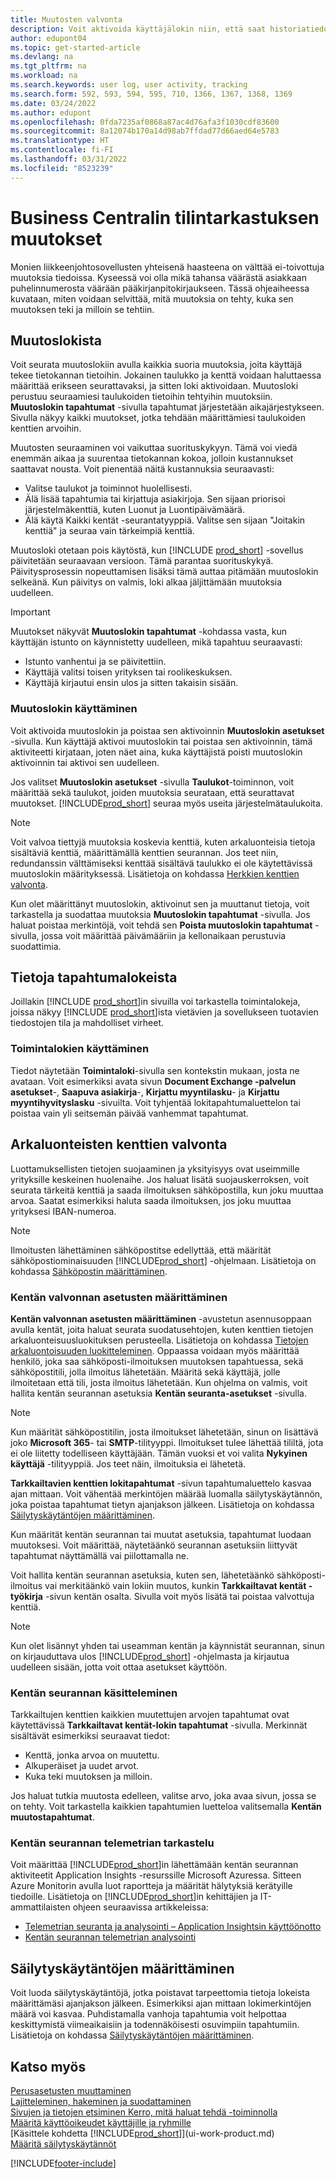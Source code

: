 ```yaml
---
title: Muutosten valvonta
description: Voit aktivoida käyttäjälokin niin, että saat historiatiedot kaikista seurattujen taulukoiden tietoihin tehdyistä muutoksista. Voit seurata aktiviteetteja myös tietyn tyyppisillä toimintalokeilla.
author: edupont04
ms.topic: get-started-article
ms.devlang: na
ms.tgt_pltfrm: na
ms.workload: na
ms.search.keywords: user log, user activity, tracking
ms.search.form: 592, 593, 594, 595, 710, 1366, 1367, 1368, 1369
ms.date: 03/24/2022
ms.author: edupont
ms.openlocfilehash: 0fda7235af0868a87ac4d76afa3f1030cdf83600
ms.sourcegitcommit: 8a12074b170a14d98ab7ffdad77d66aed64e5783
ms.translationtype: HT
ms.contentlocale: fi-FI
ms.lasthandoff: 03/31/2022
ms.locfileid: "8523239"
---
```

# <a name="auditing-changes-in-business-central" /><a name="auditing-changes-in-business-central"></a>Business Centralin tilintarkastuksen muutokset

Monien liikkeenjohtosovellusten yhteisenä haasteena on välttää ei-toivottuja muutoksia tiedoissa. Kyseessä voi olla mikä tahansa väärästä asiakkaan puhelinnumerosta väärään pääkirjanpitokirjaukseen. Tässä ohjeaiheessa kuvataan, miten voidaan selvittää, mitä muutoksia on tehty, kuka sen muutoksen teki ja milloin se tehtiin.

## <a name="about-the-change-log" /><a name="about-the-change-log"></a>Muutoslokista

Voit seurata muutoslokiin avulla kaikkia suoria muutoksia, joita käyttäjä tekee tietokannan tietoihin. Jokainen taulukko ja kenttä voidaan haluttaessa määrittää erikseen seurattavaksi, ja sitten loki aktivoidaan. Muutosloki perustuu seuraamiesi taulukoiden tietoihin tehtyihin muutoksiin. **Muutoslokin tapahtumat** -sivulla tapahtumat järjestetään aikajärjestykseen. Sivulla näkyy kaikki muutokset, jotka tehdään määrittämiesi taulukoiden kenttien arvoihin. 

Muutosten seuraaminen voi vaikuttaa suorituskykyyn. Tämä voi viedä enemmän aikaa ja suurentaa tietokannan kokoa, jolloin kustannukset saattavat nousta. Voit pienentää näitä kustannuksia seuraavasti:

- Valitse taulukot ja toiminnot huolellisesti.
- Älä lisää tapahtumia tai kirjattuja asiakirjoja. Sen sijaan priorisoi järjestelmäkenttiä, kuten Luonut ja Luontipäivämäärä.
- Älä käytä Kaikki kentät -seurantatyyppiä. Valitse sen sijaan "Joitakin kenttiä" ja seuraa vain tärkeimpiä kenttiä.

Muutosloki otetaan pois käytöstä, kun [!INCLUDE [prod_short](includes/prod_short.md)] -sovellus päivitetään seuraavaan versioon. Tämä parantaa suorituskykyä. Päivitysprosessin nopeuttamisen lisäksi tämä auttaa pitämään muutoslokin selkeänä. Kun päivitys on valmis, loki alkaa jäljittämään muutoksia uudelleen.

> [!Important]
> Muutokset näkyvät **Muutoslokin tapahtumat** -kohdassa vasta, kun käyttäjän istunto on käynnistetty uudelleen, mikä tapahtuu seuraavasti:
>
> * Istunto vanhentui ja se päivitettiin.
> * Käyttäjä valitsi toisen yrityksen tai roolikeskuksen.
> * Käyttäjä kirjautui ensin ulos ja sitten takaisin sisään.

### <a name="work-with-the-change-log" /><a name="work-with-the-change-log"></a>Muutoslokin käyttäminen
Voit aktivoida muutoslokin ja poistaa sen aktivoinnin **Muutoslokin asetukset** -sivulla. Kun käyttäjä aktivoi muutoslokin tai poistaa sen aktivoinnin, tämä aktiviteetti kirjataan, joten näet aina, kuka käyttäjistä poisti muutoslokin aktivoinnin tai aktivoi sen uudelleen.

Jos valitset **Muutoslokin asetukset** -sivulla **Taulukot**-toiminnon, voit määrittää sekä taulukot, joiden muutoksia seurataan, että seurattavat muutokset. [!INCLUDE[prod_short](includes/prod_short.md)] seuraa myös useita järjestelmätaulukoita.

> [!NOTE]
> Voit valvoa tiettyjä muutoksia koskevia kenttiä, kuten arkaluonteisia tietoja sisältäviä kenttiä, määrittämällä kenttien seurannan. Jos teet niin, redundanssin välttämiseksi kenttää sisältävä taulukko ei ole käytettävissä muutoslokin määrityksessä. Lisätietoja on kohdassa [Herkkien kenttien valvonta](across-log-changes.md#monitoring-sensitive-fields).

Kun olet määrittänyt muutoslokin, aktivoinut sen ja muuttanut tietoja, voit tarkastella ja suodattaa muutoksia **Muutoslokin tapahtumat** -sivulla. Jos haluat poistaa merkintöjä, voit tehdä sen **Poista muutoslokin tapahtumat** -sivulla, jossa voit määrittää päivämääriin ja kellonaikaan perustuvia suodattimia.  

## <a name="about-activity-logs" /><a name="about-activity-logs"></a>Tietoja tapahtumalokeista

Joillakin [!INCLUDE [prod_short](includes/prod_short.md)]in sivuilla voi tarkastella toimintalokeja, joissa näkyy [!INCLUDE [prod_short](includes/prod_short.md)]ista vietävien ja sovellukseen tuotavien tiedostojen tila ja mahdolliset virheet.  

### <a name="work-with-activity-logs" /><a name="work-with-activity-logs"></a>Toimintalokien käyttäminen
Tiedot näytetään **Toimintaloki**-sivulla sen kontekstin mukaan, josta ne avataan. Voit esimerkiksi avata sivun **Document Exchange -palvelun asetukset**-, **Saapuva asiakirja**-, **Kirjattu myyntilasku**- ja **Kirjattu myyntihyvityslasku** -sivuilta. Voit tyhjentää lokitapahtumaluettelon tai poistaa vain yli seitsemän päivää vanhemmat tapahtumat.  

## <a name="monitoring-sensitive-fields" /><a name="monitoring-sensitive-fields"></a>Arkaluonteisten kenttien valvonta

Luottamuksellisten tietojen suojaaminen ja yksityisyys ovat useimmille yrityksille keskeinen huolenaihe. Jos haluat lisätä suojauskerroksen, voit seurata tärkeitä kenttiä ja saada ilmoituksen sähköpostilla, kun joku muuttaa arvoa. Saatat esimerkiksi haluta saada ilmoituksen, jos joku muuttaa yrityksesi IBAN-numeroa.

> [!NOTE]
> Ilmoitusten lähettäminen sähköpostitse edellyttää, että määrität sähköpostiominaisuuden [!INCLUDE[prod_short](includes/prod_short.md)] -ohjelmaan. Lisätietoja on kohdassa [Sähköpostin määrittäminen](admin-how-setup-email.md).

### <a name="setting-up-field-monitoring" /><a name="setting-up-field-monitoring"></a>Kentän valvonnan asetusten määrittäminen

**Kentän valvonnan asetusten määrittäminen** -avustetun asennusoppaan avulla kentät, joita haluat seurata suodatusehtojen, kuten kenttien tietojen arkaluonteisuusluokituksen perusteella. Lisätietoja on kohdassa [Tietojen arkaluontoisuuden luokitteleminen](admin-classifying-data-sensitivity.md). Oppaassa voidaan myös määrittää henkilö, joka saa sähköposti-ilmoituksen muutoksen tapahtuessa, sekä sähköpostitili, jolla ilmoitus lähetetään. Määritä sekä käyttäjä, jolle ilmoitetaan että tili, josta ilmoitus lähetetään. Kun ohjelma on valmis, voit hallita kentän seurannan asetuksia **Kentän seuranta-asetukset** -sivulla. 

> [!NOTE]
> Kun määrität sähköpostitilin, josta ilmoitukset lähetetään, sinun on lisättävä joko **Microsoft 365**- tai **SMTP**-tilityyppi. Ilmoitukset tulee lähettää tililtä, jota ei ole liitetty todelliseen käyttäjään. Tämän vuoksi et voi valita **Nykyinen käyttäjä** -tilityyppiä. Jos teet näin, ilmoituksia ei lähetetä. 

**Tarkkailtavien kenttien lokitapahtumat** -sivun tapahtumaluettelo kasvaa ajan mittaan. Voit vähentää merkintöjen määrää luomalla säilytyskäytännön, joka poistaa tapahtumat tietyn ajanjakson jälkeen. Lisätietoja on kohdassa [Säilytyskäytäntöjen määrittäminen](admin-data-retention-policies.md).

Kun määrität kentän seurannan tai muutat asetuksia, tapahtumat luodaan muutoksesi. Voit määrittää, näytetäänkö seurannan asetuksiin liittyvät tapahtumat näyttämällä vai piilottamalla ne. 

Voit hallita kentän seurannan asetuksia, kuten sen, lähetetäänkö sähköposti-ilmoitus vai merkitäänkö vain lokiin muutos, kunkin **Tarkkailtavat kentät -työkirja** -sivun kentän osalta. Sivulla voit myös lisätä tai poistaa valvottuja kenttiä.

> [!NOTE]
> Kun olet lisännyt yhden tai useamman kentän ja käynnistät seurannan, sinun on kirjauduttava ulos [!INCLUDE[prod_short](includes/prod_short.md)] -ohjelmasta ja kirjautua uudelleen sisään, jotta voit ottaa asetukset käyttöön.

### <a name="work-with-field-monitoring" /><a name="work-with-field-monitoring"></a>Kentän seurannan käsitteleminen

Tarkkailtujen kenttien kaikkien muutettujen arvojen tapahtumat ovat käytettävissä **Tarkkailtavat kentät-lokin tapahtumat** -sivulla. Merkinnät sisältävät esimerkiksi seuraavat tiedot:

* Kenttä, jonka arvoa on muutettu.
* Alkuperäiset ja uudet arvot.
* Kuka teki muutoksen ja milloin. 

Jos haluat tutkia muutosta edelleen, valitse arvo, joka avaa sivun, jossa se on tehty. Voit tarkastella kaikkien tapahtumien luetteloa valitsemalla **Kentän muutostapahtumat**.

### <a name="viewing-field-monitoring-telemetry" /><a name="viewing-field-monitoring-telemetry"></a>Kentän seurannan telemetrian tarkastelu

Voit määrittää [!INCLUDE[prod_short](includes/prod_short.md)]in lähettämään kentän seurannan aktiviteetit Application Insights -resurssille Microsoft Azuressa. Sitteen Azure Monitorin avulla luot raportteja ja määrität hälytyksiä kerätyille tiedoille. Lisätietoja on [!INCLUDE[prod_short](includes/prod_short.md)]in kehittäjien ja IT-ammattilaisten ohjeen seuraavissa artikkeleissa:

- [Telemetrian seuranta ja analysointi – Application Insightsin käyttöönotto](/dynamics365/business-central/dev-itpro/administration/telemetry-overview#enable)
- [Kentän seurannan telemetrian analysointi](/dynamics365/business-central/dev-itpro/administration/telemetry-field-monitoring-trace)

## <a name="defining-retention-policies" /><a name="defining-retention-policies"></a>Säilytyskäytäntöjen määrittäminen

Voit luoda säilytyskäytäntöjä, jotka poistavat tarpeettomia tietoja lokeista määrittämäsi ajanjakson jälkeen. Esimerkiksi ajan mittaan lokimerkintöjen määrä voi kasvaa. Puhdistamalla vanhoja tapahtumia voit helpottaa keskittymistä viimeaikaisiin ja todennäköisesti osuvimpiin tapahtumiin. Lisätietoja on kohdassa [Säilytyskäytäntöjen määrittäminen](admin-data-retention-policies.md).

## <a name="see-also" /><a name="see-also"></a>Katso myös

[Perusasetusten muuttaminen](ui-change-basic-settings.md)  
[Lajitteleminen, hakeminen ja suodattaminen](ui-enter-criteria-filters.md)  
[Sivujen ja tietojen etsiminen Kerro, mitä haluat tehdä -toiminnolla](ui-search.md)  
[Määritä käyttöoikeudet käyttäjille ja ryhmille](ui-define-granular-permissions.md)    
[Käsittele kohdetta [!INCLUDE[prod_short](includes/prod_short.md)]](ui-work-product.md)  
[Määritä säilytyskäytännöt](admin-data-retention-policies.md)  

[!INCLUDE[footer-include](includes/footer-banner.md)]
